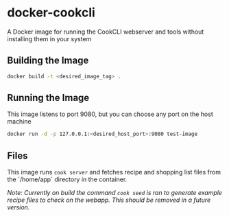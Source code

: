 # docker-cookcli
A Docker image for running the CookCLI webserver and tools without installing them in your system

## Building the Image
```bash
docker build -t <desired_image_tag> .
```

## Running the Image

This image listens to port 9080, but you can choose any port on the host machine

```bash
docker run -d -p 127.0.0.1:<desired_host_port>:9080 test-image
```

## Files

This image runs `cook server` and fetches recipe and shopping list files from the ´/home/app` directory in the container.

_Note: Currently on build the command `cook seed` is ran to generate example recipe files to check on the webapp. This should be removed in a future version._
